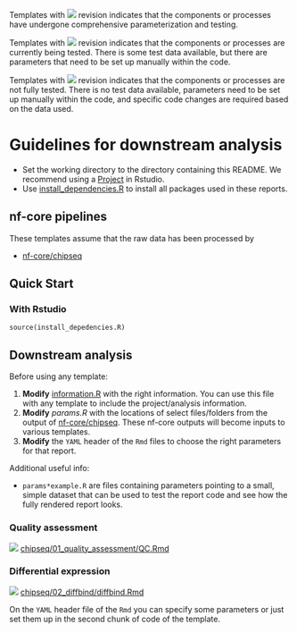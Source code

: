 
Templates with ![](https://img.shields.io/badge/status-stable-green) revision indicates that the components or processes have undergone comprehensive parameterization and testing.

Templates with ![](https://img.shields.io/badge/status-alpha-yellow) revision indicates that the components or processes are currently being tested. There is some test data available, but there are parameters that need to be set up manually within the code.

Templates with ![](https://img.shields.io/badge/status-draft-grey) revision indicates that the components or processes are not fully tested. There is no test data available, parameters need to be set up manually within the code, and specific code changes are required based on the data used.

# Guidelines for downstream analysis

- Set the working directory to the directory containing this README. We recommend using a [Project](https://support.posit.co/hc/en-us/articles/200526207-Using-RStudio-Projects) in Rstudio.
- Use [install_dependencies.R](install_dependencies.R) to install all packages used in these reports.

## nf-core pipelines

These templates assume that the raw data has been processed by 

- [nf-core/chipseq](https://nf-co.re/chipseq/2.1.0/docs/usage)

## Quick Start

### With Rstudio

```
source(install_depedencies.R)
```

## Downstream analysis

Before using any template:
1. **Modify** [information.R](information.R) with the right information. You can use this file with any template to include the project/analysis information.
2. **Modify** *params.R* with the locations of select files/folders from the output of [nf-core/chipseq](https://nf-co.re/chipseq/2.1.0/docs/output). These nf-core outputs will become inputs to various templates.
3. **Modify** the `YAML` header of the `Rmd` files to choose the right parameters for that report.

Additional useful info:
- `params*example.R` are files containing parameters pointing to a small, simple dataset that can be used to test the report code and see how the fully rendered report looks.

### Quality assessment

![](https://img.shields.io/badge/status-draft-grey) [chipseq/01_quality_assessment/QC.Rmd](chipseq/01_quality_assessment/QC.Rmd)

### Differential expression

![](https://img.shields.io/badge/status-stable-green) [chipseq/02_diffbind/diffbind.Rmd](chipseq/02_diffbind/diffbind.Rmd) 

On the `YAML` header file of the `Rmd` you can specify some parameters or just set them up in the second chunk of code of the template. 

